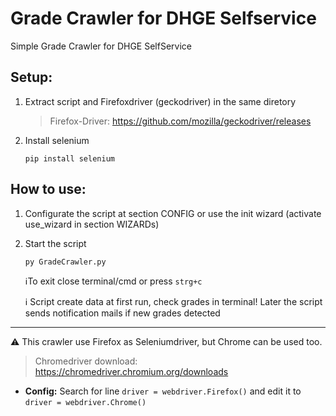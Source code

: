# Grade Crawler for DHGE Selfservice 

Simple Grade Crawler for DHGE SelfService

## Setup:
  
1. Extract script and Firefoxdriver (geckodriver) in the same diretory
        
   >Firefox-Driver: <https://github.com/mozilla/geckodriver/releases>
2. Install selenium 

       pip install selenium
            
## How to use:
1. Configurate the script at section CONFIG or use the init wizard
         (activate use_wizard in section WIZARDs)
2. Start the script 

       py GradeCrawler.py
           
   :information_source:To exit close terminal/cmd or press `strg+c`

   :information_source: Script create data at first run, check grades in terminal! Later the
     script sends notification mails if new grades detected

___

:warning: This crawler use Firefox as Seleniumdriver, but Chrome can be
used too.
   >Chromedriver download:
      <https://chromedriver.chromium.org/downloads>
- **Config:**
      Search for line `driver = webdriver.Firefox()` and edit it to
      `driver = webdriver.Chrome()`

